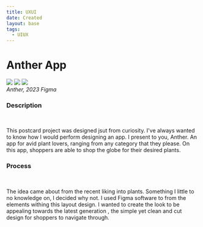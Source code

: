 ```yaml
---
title: UXUI
date: Created
layout: base
tags:
  - UIUX 
---
```


<h1 class="main-title">Anther App</h1> 
<div class="anther">
    <img src="/images/anther.png">
    <img src="/images/anther2.png">
    <img src="/images/antherhome.png">
</div>
 <div class="anther-title">
    <i>
        Anther, 2023
    </i>
    <i>
        Figma
    </i>
</div>  

<div class="description">
    <h3>Description</h3>
    <br>
    <p>This postcard project was designed jsut from curiosity.
        I've always wanted to know how I would perform designing an app.
        I present to you, Anther. An app for avid plant lovers, ranging from any category that they please.
        On this app, shoppers are able to shop the  globe for their desired plants.
</div>

<div class="process">
    <h3>Process</h3>
    <br>
    <p>
        The idea came about from the recent liking into plants.
        Something I little to no knowledge on, I decided why not.
        I used Figma software to from the elements withing this layout design.
        I wanted to create the look to be appealing towards the latest generation , the simple yet clean and cut design for shoppers to navigate through.
    </p>
</div>